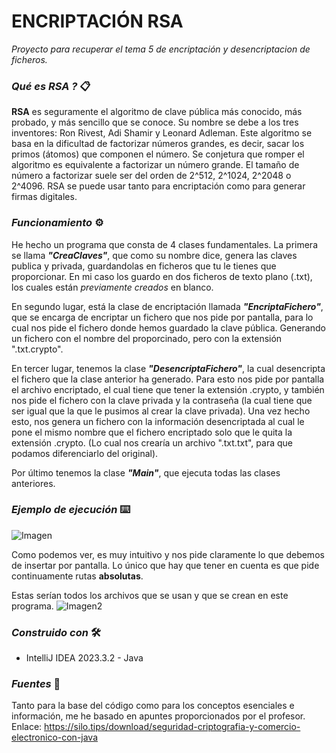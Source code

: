 # **ENCRIPTACIÓN RSA**

_Proyecto para recuperar el tema 5 de encriptación y desencriptacion de ficheros._

### _Qué es RSA ?_ 📋
**RSA** es seguramente el algoritmo de clave pública más conocido, más
probado, y más sencillo que se conoce.
Su nombre se debe a los tres inventores: Ron Rivest, Adi Shamir y Leonard
Adleman.
Este algoritmo se basa en la dificultad de factorizar números grandes, es
decir, sacar los primos (átomos) que componen el número. Se conjetura que
romper el algoritmo es equivalente a factorizar un número grande. El tamaño
de número a factorizar suele ser del orden de 2^512, 2^1024, 2^2048 o 2^4096.
RSA se puede usar tanto para encriptación como para
generar firmas digitales.



### _Funcionamiento_ ⚙️
He hecho un programa que consta de 4 clases fundamentales. La primera se llama **_"CreaClaves"_**, que como su nombre dice, genera las claves publica y privada, guardandolas en ficheros que tu le tienes que proporcionar. En mi caso los guardo en dos ficheros de texto plano (.txt), los cuales están _previamente creados_ en blanco.

En segundo lugar, está la clase de encriptación llamada **_"EncriptaFichero"_**, que se encarga de encriptar un fichero que nos pide por pantalla, para lo cual nos pide el fichero donde hemos guardado la clave pública. Generando un fichero con el nombre del proporcinado, pero con la extensión ".txt.crypto". 

En tercer lugar, tenemos la clase **_"DesencriptaFichero"_**, la cual desencripta el fichero que la clase anterior ha generado. Para esto nos pide por pantalla el archivo encriptado, el cual tiene que tener la extensión .crypto, y también nos pide el fichero con la clave privada y la contraseña (la cual tiene que ser igual que la que le pusimos al crear la clave privada). Una vez hecho esto, nos genera un fichero con la información desencriptada al cual le pone el mismo nombre que el fichero encriptado solo que le quita la extensión .crypto. (Lo cual nos crearía un archivo ".txt.txt", para que podamos diferenciarlo del original).

Por último tenemos la clase **_"Main"_**, que ejecuta todas las clases anteriores.

### _Ejemplo de ejecución_ ⌨️

![Imagen](https://files.catbox.moe/v45rlp.png)

Como podemos ver, es muy intuitivo y nos pide claramente lo que debemos de insertar por pantalla. Lo único que hay que tener en cuenta es que pide continuamente rutas **absolutas**.

Estas serían todos los archivos que se usan y que se crean en este programa. 
![Imagen2](https://files.catbox.moe/891lp6.png)

### _Construido con_ 🛠️
* IntelliJ IDEA 2023.3.2 - Java

### _Fuentes_ 📖
Tanto para la base del código como para los conceptos esenciales e información, me he basado en apuntes proporcionados por el profesor. 
Enlace: https://silo.tips/download/seguridad-criptografia-y-comercio-electronico-con-java
